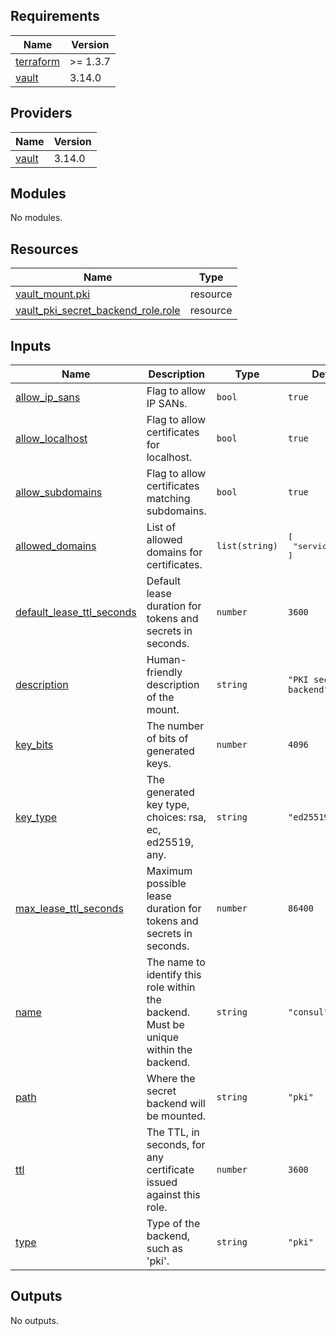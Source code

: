 <!-- BEGIN_TF_DOCS -->
## Requirements

| Name | Version |
|------|---------|
| <a name="requirement_terraform"></a> [terraform](#requirement\_terraform) | >= 1.3.7 |
| <a name="requirement_vault"></a> [vault](#requirement\_vault) | 3.14.0 |

## Providers

| Name | Version |
|------|---------|
| <a name="provider_vault"></a> [vault](#provider\_vault) | 3.14.0 |

## Modules

No modules.

## Resources

| Name | Type |
|------|------|
| [vault_mount.pki](https://registry.terraform.io/providers/hashicorp/vault/3.14.0/docs/resources/mount) | resource |
| [vault_pki_secret_backend_role.role](https://registry.terraform.io/providers/hashicorp/vault/3.14.0/docs/resources/pki_secret_backend_role) | resource |

## Inputs

| Name | Description | Type | Default | Required |
|------|-------------|------|---------|:--------:|
| <a name="input_allow_ip_sans"></a> [allow\_ip\_sans](#input\_allow\_ip\_sans) | Flag to allow IP SANs. | `bool` | `true` | no |
| <a name="input_allow_localhost"></a> [allow\_localhost](#input\_allow\_localhost) | Flag to allow certificates for localhost. | `bool` | `true` | no |
| <a name="input_allow_subdomains"></a> [allow\_subdomains](#input\_allow\_subdomains) | Flag to allow certificates matching subdomains. | `bool` | `true` | no |
| <a name="input_allowed_domains"></a> [allowed\_domains](#input\_allowed\_domains) | List of allowed domains for certificates. | `list(string)` | <pre>[<br>  "service.consul"<br>]</pre> | no |
| <a name="input_default_lease_ttl_seconds"></a> [default\_lease\_ttl\_seconds](#input\_default\_lease\_ttl\_seconds) | Default lease duration for tokens and secrets in seconds. | `number` | `3600` | no |
| <a name="input_description"></a> [description](#input\_description) | Human-friendly description of the mount. | `string` | `"PKI secret backend"` | no |
| <a name="input_key_bits"></a> [key\_bits](#input\_key\_bits) | The number of bits of generated keys. | `number` | `4096` | no |
| <a name="input_key_type"></a> [key\_type](#input\_key\_type) | The generated key type, choices: rsa, ec, ed25519, any. | `string` | `"ed25519"` | no |
| <a name="input_max_lease_ttl_seconds"></a> [max\_lease\_ttl\_seconds](#input\_max\_lease\_ttl\_seconds) | Maximum possible lease duration for tokens and secrets in seconds. | `number` | `86400` | no |
| <a name="input_name"></a> [name](#input\_name) | The name to identify this role within the backend. Must be unique within the backend. | `string` | `"consul"` | no |
| <a name="input_path"></a> [path](#input\_path) | Where the secret backend will be mounted. | `string` | `"pki"` | no |
| <a name="input_ttl"></a> [ttl](#input\_ttl) | The TTL, in seconds, for any certificate issued against this role. | `number` | `3600` | no |
| <a name="input_type"></a> [type](#input\_type) | Type of the backend, such as 'pki'. | `string` | `"pki"` | no |

## Outputs

No outputs.
<!-- END_TF_DOCS -->